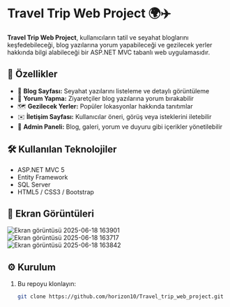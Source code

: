 # Travel Trip Web Project 🌍✈️

**Travel Trip Web Project**, kullanıcıların tatil ve seyahat bloglarını keşfedebileceği, blog yazılarına yorum yapabileceği ve gezilecek yerler hakkında bilgi alabileceği bir ASP.NET MVC tabanlı web uygulamasıdır.

## 🚀 Özellikler

- 📌 **Blog Sayfası:** Seyahat yazılarını listeleme ve detaylı görüntüleme
- 💬 **Yorum Yapma:** Ziyaretçiler blog yazılarına yorum bırakabilir
- 🗺️ **Gezilecek Yerler:** Popüler lokasyonlar hakkında tanıtımlar
- ✉️ **İletişim Sayfası:** Kullanıcılar öneri, görüş veya isteklerini iletebilir
- 🔧 **Admin Paneli:** Blog, galeri, yorum ve duyuru gibi içerikler yönetilebilir

## 🛠️ Kullanılan Teknolojiler

- ASP.NET MVC 5
- Entity Framework
- SQL Server
- HTML5 / CSS3 / Bootstrap

## 📸 Ekran Görüntüleri
![Ekran görüntüsü 2025-06-18 163901](https://github.com/user-attachments/assets/2eeabd2d-bc3a-4e4a-becd-525eef43c325)
![Ekran görüntüsü 2025-06-18 163717](https://github.com/user-attachments/assets/30fedafa-d579-4680-ab79-bb8115c85109)
![Ekran görüntüsü 2025-06-18 163842](https://github.com/user-attachments/assets/ef4d1a80-3256-4a66-9668-bee400aa005b)


## ⚙️ Kurulum

1. Bu repoyu klonlayın:
   ```bash
   git clone https://github.com/horizon10/Travel_trip_web_project.git
